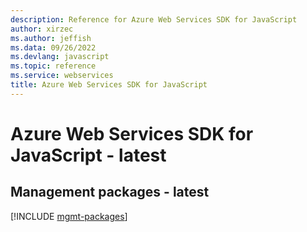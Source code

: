 ```yaml
---
description: Reference for Azure Web Services SDK for JavaScript
author: xirzec
ms.author: jeffish
ms.data: 09/26/2022
ms.devlang: javascript
ms.topic: reference
ms.service: webservices
title: Azure Web Services SDK for JavaScript
---
```

# Azure Web Services SDK for JavaScript - latest

## Management packages - latest
[!INCLUDE [mgmt-packages](web-services-mgmt-index.md)]